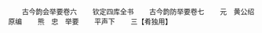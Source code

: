 <!-- { "loadSidebar": true } -->












　　古今韵会举要卷六
　　钦定四库全书
　　古今韵防举要卷七
　　元　黄公绍　原编
　　熊　忠　举要
　　平声下
　　三【肴独用】
